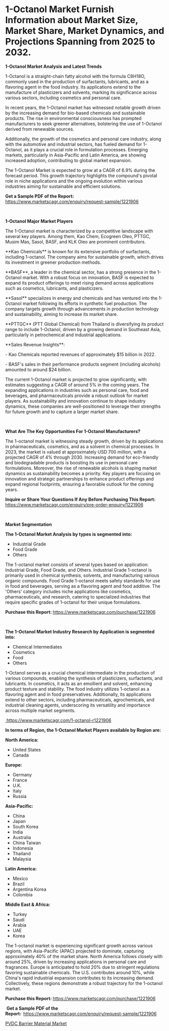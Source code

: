 <p><h1>1-Octanol Market Furnish Information about Market Size, Market Share, Market Dynamics, and Projections Spanning from 2025 to 2032.</h1></p><p><strong>1-Octanol Market Analysis and Latest Trends</strong></p>
<p><p>1-Octanol is a straight-chain fatty alcohol with the formula C8H18O, commonly used in the production of surfactants, lubricants, and as a flavoring agent in the food industry. Its applications extend to the manufacture of plasticizers and solvents, marking its significance across various sectors, including cosmetics and personal care.</p><p>In recent years, the 1-Octanol market has witnessed notable growth driven by the increasing demand for bio-based chemicals and sustainable products. The rise in environmental consciousness has prompted manufacturers to seek greener alternatives, bolstering the use of 1-Octanol derived from renewable sources.</p><p>Additionally, the growth of the cosmetics and personal care industry, along with the automotive and industrial sectors, has fueled demand for 1-Octanol, as it plays a crucial role in formulation processes. Emerging markets, particularly in Asia-Pacific and Latin America, are showing increased adoption, contributing to global market expansion.</p><p>The 1-Octanol Market is expected to grow at a CAGR of 6.9% during the forecast period. This growth trajectory highlights the compound's pivotal role in niche applications and the ongoing evolution within various industries aiming for sustainable and efficient solutions.</p></p>
<p><strong>Get a Sample PDF of the Report:&nbsp;</strong> <a href="https://www.marketscagr.com/enquiry/request-sample/1221906?utm_campaign=1126&utm_medium=2&utm_source=Github&utm_content=ia&utm_term=04042025&utm_id=1-octanol">https://www.marketscagr.com/enquiry/request-sample/1221906</a></p>
<p>&nbsp;</p>
<p><strong>1-Octanol Major Market Players</strong></p>
<p><p>The 1-Octanol market is characterized by a competitive landscape with several key players. Among them, Kao Chem, Ecogreen Oleo, PTTGC, Musim Mas, Sasol, BASF, and KLK Oleo are prominent contributors.</p><p>**Kao Chemicals** is known for its extensive portfolio of surfactants, including 1-octanol. The company aims for sustainable growth, which drives its investment in greener production methods. </p><p>**BASF**, a leader in the chemical sector, has a strong presence in the 1-Octanol market. With a robust focus on innovation, BASF is expected to expand its product offerings to meet rising demand across applications such as cosmetics, lubricants, and plasticizers.</p><p>**Sasol** specializes in energy and chemicals and has ventured into the 1-Octanol market following its efforts in synthetic fuel production. The company targets growth through advancements in production technology and sustainability, aiming to increase its market share.</p><p>**PTTGC** (PTT Global Chemical) from Thailand is diversifying its product range to include 1-Octanol, driven by a growing demand in Southeast Asia, particularly in petrochemical and industrial applications. </p><p>**Sales Revenue Insights**: </p><p>- Kao Chemicals reported revenues of approximately $15 billion in 2022.</p><p>- BASF's sales in their performance products segment (including alcohols) amounted to around $24 billion.</p><p>The current 1-Octanol market is projected to grow significantly, with estimates suggesting a CAGR of around 5% in the coming years. The expanding applications in industries such as personal care, food and beverages, and pharmaceuticals provide a robust outlook for market players. As sustainability and innovation continue to shape industry dynamics, these companies are well-positioned to leverage their strengths for future growth and to capture a larger market share.</p></p>
<p>&nbsp;</p>
<p><strong>What Are The Key Opportunities For 1-Octanol Manufacturers?</strong></p>
<p><p>The 1-octanol market is witnessing steady growth, driven by its applications in pharmaceuticals, cosmetics, and as a solvent in chemical processes. In 2023, the market is valued at approximately USD 700 million, with a projected CAGR of 4% through 2030. Increasing demand for eco-friendly and biodegradable products is boosting its use in personal care formulations. Moreover, the rise of renewable alcohols is shaping market dynamics as sustainability becomes a priority. Key players are focusing on innovation and strategic partnerships to enhance product offerings and expand regional footprints, ensuring a favorable outlook for the coming years.</p></p>
<p><strong>Inquire or Share Your Questions If Any Before Purchasing This Report:</strong> <a href="https://www.marketscagr.com/enquiry/pre-order-enquiry/1221906?utm_campaign=1126&utm_medium=2&utm_source=Github&utm_content=ia&utm_term=04042025&utm_id=1-octanol">https://www.marketscagr.com/enquiry/pre-order-enquiry/1221906</a></p>
<p>&nbsp;</p>
<p><strong>Market Segmentation</strong></p>
<p><strong>The 1-Octanol Market Analysis by types is segmented into:</strong></p>
<p><ul><li>Industrial Grade</li><li>Food Grade</li><li>Others</li></ul></p>
<p><p>The 1-octanol market consists of several types based on application: Industrial Grade, Food Grade, and Others. Industrial Grade 1-octanol is primarily used in chemical synthesis, solvents, and manufacturing various organic compounds. Food Grade 1-octanol meets safety standards for use in food and beverages, serving as a flavoring agent and food additive. The 'Others' category includes niche applications like cosmetics, pharmaceuticals, and research, catering to specialized industries that require specific grades of 1-octanol for their unique formulations.</p></p>
<p><strong>Purchase this Report:&nbsp;</strong><a href="https://www.marketscagr.com/purchase/1221906?utm_campaign=1126&utm_medium=2&utm_source=Github&utm_content=ia&utm_term=04042025&utm_id=1-octanol">https://www.marketscagr.com/purchase/1221906</a></p>
<p>&nbsp;</p>
<p><strong>The 1-Octanol Market Industry Research by Application is segmented into:</strong></p>
<p><ul><li>Chemical Intermediates</li><li>Cosmetics</li><li>Food</li><li>Others</li></ul></p>
<p><p>1-Octanol serves as a crucial chemical intermediate in the production of various compounds, enabling the synthesis of plasticizers, surfactants, and lubricants. In cosmetics, it acts as an emollient and solvent, enhancing product texture and stability. The food industry utilizes 1-octanol as a flavoring agent and in food preservatives. Additionally, its applications extend to other sectors, including pharmaceuticals, agrochemicals, and industrial cleaning agents, underscoring its versatility and importance across multiple market segments.</p></p>
<p><a href="https://www.marketscagr.com/1-octanol-r1221906?utm_campaign=1126&utm_medium=2&utm_source=Github&utm_content=ia&utm_term=04042025&utm_id=1-octanol">&nbsp;https://www.marketscagr.com/1-octanol-r1221906</a></p>
<p><strong>In terms of Region, the 1-Octanol Market Players available by Region are:</strong></p>
<p>
    <p> <strong> North America: </strong>
        <ul>
            <li>United States</li>
            <li>Canada</li>
        </ul>
        </p> 
    <p> <strong> Europe: </strong>
        <ul>
            <li>Germany</li>
            <li>France</li>
            <li>U.K.</li>
            <li>Italy</li>
            <li>Russia</li>
        </ul>
        </p> 
    <p> <strong> Asia-Pacific: </strong>
        <ul>
            <li>China</li>
            <li>Japan</li>
            <li>South Korea</li>
            <li>India</li>
            <li>Australia</li>
            <li>China Taiwan</li>
            <li>Indonesia</li>
            <li>Thailand</li>
            <li>Malaysia</li>
        </ul>
        </p> 
    <p> <strong> Latin America: </strong>
        <ul>
            <li>Mexico</li>
            <li>Brazil</li>
            <li>Argentina Korea</li>
            <li>Colombia</li>
        </ul>
        </p> 
    <p> <strong> Middle East & Africa: </strong>
        <ul>
            <li>Turkey</li>
            <li>Saudi</li>
            <li>Arabia</li>
            <li>UAE</li>
            <li>Korea</li>
        </ul>
    </p>
    </p>
<p><p>The 1-octanol market is experiencing significant growth across various regions, with Asia-Pacific (APAC) projected to dominate, capturing approximately 40% of the market share. North America follows closely with around 25%, driven by increasing applications in personal care and fragrances. Europe is anticipated to hold 20% due to stringent regulations favoring sustainable chemicals. The U.S. contributes around 10%, while China's rapid industrial expansion contributes to its increasing demand. Collectively, these regions demonstrate a robust trajectory for the 1-octanol market.</p></p>
<p><strong>Purchase this Report: </strong><a href="https://www.marketscagr.com/purchase/1221906?utm_campaign=1126&utm_medium=2&utm_source=Github&utm_content=ia&utm_term=04042025&utm_id=1-octanol">https://www.marketscagr.com/purchase/1221906</a></p>
<p>&nbsp;<strong>Get a Sample PDF of the Report:&nbsp;&nbsp;</strong><a href="https://www.marketscagr.com/enquiry/request-sample/1221906?utm_campaign=1126&utm_medium=2&utm_source=Github&utm_content=ia&utm_term=04042025&utm_id=1-octanol">https://www.marketscagr.com/enquiry/request-sample/1221906</a></p>
<p><strong></strong></p>
<p><p><a href="https://github.com/julyju69/Market-Research-Report-List-6/blob/main/pvdc-barrier-material-market.md?utm_campaign=1126&utm_medium=2&utm_source=Github&utm_content=ia&utm_term=04042025&utm_id=1-octanol">PVDC Barrier Material Market</a></p></p>
